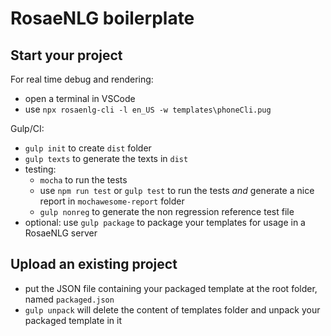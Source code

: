 # RosaeNLG boilerplate

## Start your project

For real time debug and rendering:

- open a terminal in VSCode
- use `npx rosaenlg-cli -l en_US -w templates\phoneCli.pug`


Gulp/CI:

- `gulp init` to create `dist` folder
- `gulp texts` to generate the texts in `dist`
- testing:
  - `mocha` to run the tests
  - use `npm run test` or `gulp test` to run the tests _and_ generate a nice report in `mochawesome-report` folder
  - `gulp nonreg` to generate the non regression reference test file
- optional: use `gulp package` to package your templates for usage in a RosaeNLG server


## Upload an existing project

- put the JSON file containing your packaged template at the root folder, named `packaged.json`
- `gulp unpack` will delete the content of templates folder and unpack your packaged template in it

